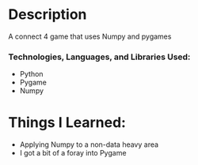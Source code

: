 # Description
A connect 4 game that uses Numpy and pygames

### Technologies, Languages, and Libraries Used:
- Python
- Pygame
- Numpy

# Things I Learned:
- Applying Numpy to a non-data heavy area
- I got a bit of a foray into Pygame
